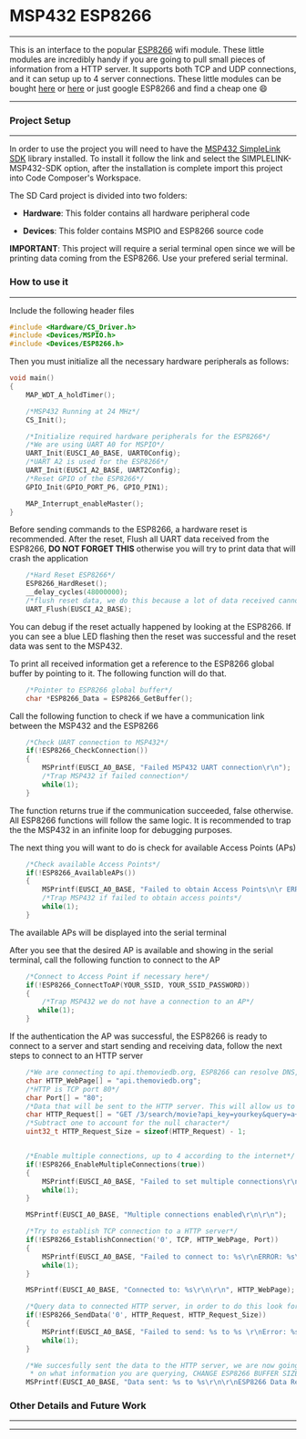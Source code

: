 # **MSP432 ESP8266**
***
This is an interface to the popular [ESP8266](https://www.sparkfun.com/products/13678) wifi module. These little modules are incredibly handy if you are going to pull small pieces of information from a HTTP server. It supports both TCP and UDP connections, and it can setup up to 4 server connections. These little modules can be bought [here](http://www.ebay.com/itm/1x-ESP8266-Serial-WIFI-Wireless-Transceiver-Module-Send-Receive-LWIP-AP-STA-A-/201919942897?epid=622032097&hash=item2f035dd0f1:g:f78AAOSwT~9WhVbc) or [here](https://www.amazon.com/TBD-Controls-ESP8266-Microcontroller-Arduino/dp/B01MT6T73L/ref=sr_1_4?ie=UTF8&qid=1504839136&sr=8-4&keywords=ESP8266) or just google ESP8266 and find a cheap one :smile:
***

### **Project Setup**
***
In order to use the project you will need to have the [MSP432 SimpleLink SDK](http://www.ti.com/tool/SIMPLELINK-MSP432-SDK) library installed. To install it follow the link and select the SIMPLELINK-MSP432-SDK option, after the installation is complete import this project into Code Composer's Workspace. 

The SD Card project is divided into two folders:

- **Hardware**: This folder contains all hardware peripheral code

- **Devices**: This folder contains MSPIO and ESP8266 source code

**IMPORTANT**: This project will require a serial terminal open since we will be printing data coming from the ESP8266. Use your prefered serial terminal. 

### **How to use it**
***
Include the following header files
```c
#include <Hardware/CS_Driver.h>
#include <Devices/MSPIO.h>
#include <Devices/ESP8266.h>
```
Then you must initialize all the necessary hardware peripherals as follows:
```c
void main()
{
	MAP_WDT_A_holdTimer();

    /*MSP432 Running at 24 MHz*/
	CS_Init();

	/*Initialize required hardware peripherals for the ESP8266*/
	/*We are using UART A0 for MSPIO*/
	UART_Init(EUSCI_A0_BASE, UART0Config);
	/*UART A2 is used for the ESP8266*/
	UART_Init(EUSCI_A2_BASE, UART2Config);
	/*Reset GPIO of the ESP8266*/
    GPIO_Init(GPIO_PORT_P6, GPIO_PIN1);

    MAP_Interrupt_enableMaster();
}
```
Before sending commands to the ESP8266, a hardware reset is recommended. After the reset, Flush all UART  data received from the ESP8266, **DO NOT FORGET THIS** otherwise you will try to print data that will crash the application
```c
	/*Hard Reset ESP8266*/
    ESP8266_HardReset();
    __delay_cycles(48000000);
    /*flush reset data, we do this because a lot of data received cannot be printed*/
    UART_Flush(EUSCI_A2_BASE);
```
You can debug if the reset actually happened by looking at the ESP8266. If you can see a blue LED flashing then the reset was successful and the reset data was sent to the MSP432. 

To print all received information get a reference to the ESP8266 global buffer by pointing to it. The following function will do that.
```c
    /*Pointer to ESP8266 global buffer*/
    char *ESP8266_Data = ESP8266_GetBuffer();
```

Call the following function to check if we have a communication link between the MSP432 and the ESP8266 
```c
    /*Check UART connection to MSP432*/
    if(!ESP8266_CheckConnection())
    {
        MSPrintf(EUSCI_A0_BASE, "Failed MSP432 UART connection\r\n");
        /*Trap MSP432 if failed connection*/
        while(1);
    }
```
The function returns true if the communication succeeded, false otherwise. All ESP8266 functions will follow the same logic. It is recommended to trap the the MSP432 in an infinite loop for debugging purposes. 

The next thing you will want to do is check for available Access Points (APs)
```c
    /*Check available Access Points*/
    if(!ESP8266_AvailableAPs())
    {
        MSPrintf(EUSCI_A0_BASE, "Failed to obtain Access Points\n\r ERROR: %s \r\n", ESP8266_Data);
        /*Trap MSP432 if failed to obtain access points*/
        while(1);
    }
```
The available APs will be displayed into the serial terminal

After you see that the desired AP is available and showing in the serial terminal, call the following function to connect to the AP
```c
    /*Connect to Access Point if necessary here*/
    if(!ESP8266_ConnectToAP(YOUR_SSID, YOUR_SSID_PASSWORD))
    {
        /*Trap MSP432 we do not have a connection to an AP*/
       while(1);
    }
```

If the authentication the AP was successful, the ESP8266 is ready to connect to a server and start sending and receiving data, follow the next steps to connect to an HTTP server
```c
    /*We are connecting to api.themoviedb.org, ESP8266 can resolve DNS, pretty cool huh!*/
	char HTTP_WebPage[] = "api.themoviedb.org";
	/*HTTP is TCP port 80*/
	char Port[] = "80";
	/*Data that will be sent to the HTTP server. This will allow us to query movie data. Get an api key from api.themoviedb.org*/
	char HTTP_Request[] = "GET /3/search/movie?api_key=yourkey&query=a+beautiful+mind HTTP/1.0\r\n\r\n";
	/*Subtract one to account for the null character*/
	uint32_t HTTP_Request_Size = sizeof(HTTP_Request) - 1;


	/*Enable multiple connections, up to 4 according to the internet*/
    if(!ESP8266_EnableMultipleConnections(true))
    {
        MSPrintf(EUSCI_A0_BASE, "Failed to set multiple connections\r\n");
        while(1);
    }

    MSPrintf(EUSCI_A0_BASE, "Multiple connections enabled\r\n\r\n");

    /*Try to establish TCP connection to a HTTP server*/
    if(!ESP8266_EstablishConnection('0', TCP, HTTP_WebPage, Port))
    {
        MSPrintf(EUSCI_A0_BASE, "Failed to connect to: %s\r\nERROR: %s\r\n", HTTP_WebPage, ESP8266_Data);
        while(1);
    }

    MSPrintf(EUSCI_A0_BASE, "Connected to: %s\r\n\r\n", HTTP_WebPage);

    /*Query data to connected HTTP server, in order to do this look for an API and request a key*/
    if(!ESP8266_SendData('0', HTTP_Request, HTTP_Request_Size))
    {
        MSPrintf(EUSCI_A0_BASE, "Failed to send: %s to %s \r\nError: %s\r\n", HTTP_Request, HTTP_WebPage, ESP8266_Data);
        while(1);
    }

    /*We succesfully sent the data to the HTTP server, we are now going to receive a lot of data from the ESP8266 (or depending
     * on what information you are querying, CHANGE ESP8266 BUFFER SIZE AND UARTA2 BUFFER SIZE, OTHERWISE YOU WILL LOSS DATA!!!!!).*/
    MSPrintf(EUSCI_A0_BASE, "Data sent: %s to %s\r\n\r\nESP8266 Data Received: %s\r\n", HTTP_Request, HTTP_WebPage, ESP8266_Data);
```
### **Other Details and Future Work**
***
***
